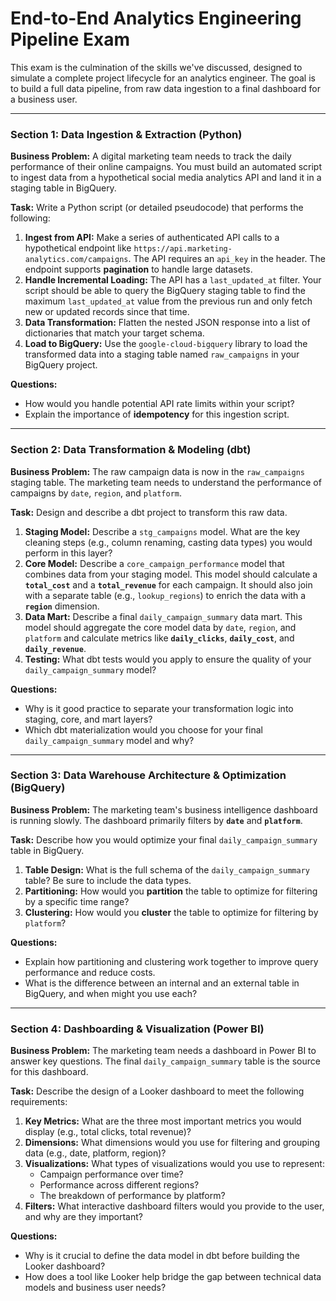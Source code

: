 # End-to-End Analytics Engineering Pipeline Exam

This exam is the culmination of the skills we've discussed, designed to simulate a complete project lifecycle for an analytics engineer. The goal is to build a full data pipeline, from raw data ingestion to a final dashboard for a business user.

---

### Section 1: Data Ingestion & Extraction (Python)

**Business Problem:** A digital marketing team needs to track the daily performance of their online campaigns. You must build an automated script to ingest data from a hypothetical social media analytics API and land it in a staging table in BigQuery.

**Task:** Write a Python script (or detailed pseudocode) that performs the following:

1.  **Ingest from API:** Make a series of authenticated API calls to a hypothetical endpoint like `https://api.marketing-analytics.com/campaigns`. The API requires an `api_key` in the header. The endpoint supports **pagination** to handle large datasets.
2.  **Handle Incremental Loading:** The API has a `last_updated_at` filter. Your script should be able to query the BigQuery staging table to find the maximum `last_updated_at` value from the previous run and only fetch new or updated records since that time.
3.  **Data Transformation:** Flatten the nested JSON response into a list of dictionaries that match your target schema.
4.  **Load to BigQuery:** Use the `google-cloud-bigquery` library to load the transformed data into a staging table named `raw_campaigns` in your BigQuery project.

**Questions:**

* How would you handle potential API rate limits within your script?
* Explain the importance of **idempotency** for this ingestion script.

***

### Section 2: Data Transformation & Modeling (dbt)

**Business Problem:** The raw campaign data is now in the `raw_campaigns` staging table. The marketing team needs to understand the performance of campaigns by `date`, `region`, and `platform`.

**Task:** Design and describe a dbt project to transform this raw data.

1.  **Staging Model:** Describe a `stg_campaigns` model. What are the key cleaning steps (e.g., column renaming, casting data types) you would perform in this layer?
2.  **Core Model:** Describe a `core_campaign_performance` model that combines data from your staging model. This model should calculate a **`total_cost`** and a **`total_revenue`** for each campaign. It should also join with a separate table (e.g., `lookup_regions`) to enrich the data with a **`region`** dimension.
3.  **Data Mart:** Describe a final `daily_campaign_summary` data mart. This model should aggregate the core model data by `date`, `region`, and `platform` and calculate metrics like **`daily_clicks`**, **`daily_cost`**, and **`daily_revenue`**.
4.  **Testing:** What dbt tests would you apply to ensure the quality of your `daily_campaign_summary` model?

**Questions:**

* Why is it good practice to separate your transformation logic into staging, core, and mart layers?
* Which dbt materialization would you choose for your final `daily_campaign_summary` model and why?

***

### Section 3: Data Warehouse Architecture & Optimization (BigQuery)

**Business Problem:** The marketing team's business intelligence dashboard is running slowly. The dashboard primarily filters by **`date`** and **`platform`**.

**Task:** Describe how you would optimize your final `daily_campaign_summary` table in BigQuery.

1.  **Table Design:** What is the full schema of the `daily_campaign_summary` table? Be sure to include the data types.
2.  **Partitioning:** How would you **partition** the table to optimize for filtering by a specific time range?
3.  **Clustering:** How would you **cluster** the table to optimize for filtering by `platform`?

**Questions:**

* Explain how partitioning and clustering work together to improve query performance and reduce costs.
* What is the difference between an internal and an external table in BigQuery, and when might you use each?

***

### Section 4: Dashboarding & Visualization (Power BI)

**Business Problem:** The marketing team needs a dashboard in Power BI to answer key questions. The final `daily_campaign_summary` table is the source for this dashboard.

**Task:** Describe the design of a Looker dashboard to meet the following requirements:

1.  **Key Metrics:** What are the three most important metrics you would display (e.g., total clicks, total revenue)?
2.  **Dimensions:** What dimensions would you use for filtering and grouping data (e.g., date, platform, region)?
3.  **Visualizations:** What types of visualizations would you use to represent:
    * Campaign performance over time?
    * Performance across different regions?
    * The breakdown of performance by platform?
4.  **Filters:** What interactive dashboard filters would you provide to the user, and why are they important?

**Questions:**

* Why is it crucial to define the data model in dbt before building the Looker dashboard?
* How does a tool like Looker help bridge the gap between technical data models and business user needs?
